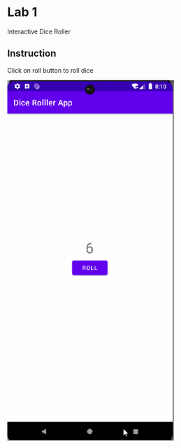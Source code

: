 # Lab 1

Interactive Dice Roller

## Instruction

Click on roll button to roll dice

![](https://github.com/aprameya200/lab_1_DiceRollerApp/blob/Dice_App_Basic/Gifs/Single_Dice_Roll.gif)
